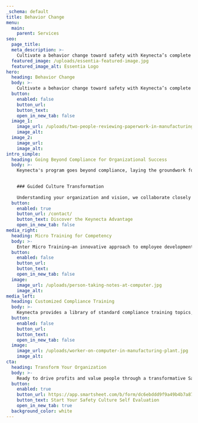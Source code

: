 ```yaml
---
_schema: default
title: Behavior Change
menu:
  main:
    parent: Services
seo:
  page_title:
  meta_description: >-
    Cultivate a behavior change toward safety with Keynecta’s complete online system. Safety training, safety program software, supervisor leadership and more.
  featured_image: /uploads/essentia-featured-image.jpg
  featured_image_alt: Essentia Logo
hero:
  heading: Behavior Change
  body: >-
    Cultivate a behavior change toward safety with Keynecta’s complete online system. Safety training, safety program software, supervisor leadership and more.
  button:
    enabled: false
    button_url: 
    button_text: 
    open_in_new_tab: false
  image_1:
    image_url: /uploads/two-people-reviewing-paperwork-in-manufacturing-environment.jpg
    image_alt:
  image_2:
    image_url:
    image_alt:
intro_simple:
  heading: Going Beyond Compliance for Organizational Success
  body: >-
    Keynecta's program goes beyond compliance, laying the groundwork for a team-based culture change that is foundational to the success of your organization. Central to this cultural shift is a commitment to the well-being of every team member, creating a workplace where safety is not just a requirement but a shared value.

    
    ### Guided Culture Transformation
    
    Understanding your organization and vision, we collaborate closely with your teams, guiding them at a steady pace toward an effective Safety Culture. Keynecta’s complete online system serves as a transformative tool, educating everyone in the company about the tangible benefits of working in an organization that prioritizes a culture of safety.
  button:
    enabled: true
    button_url: /contact/
    button_text: Discover the Keynecta Advantage
    open_in_new_tab: false
media_right:
  heading: Micro Training for Competency
  body: >-
    Enter Micro Training—an innovative approach to employee development. Within Keynecta's digital solutions, we break down training into small, digestible lessons lasting 5-7 minutes, each focusing on a single objective. This microlearning strategy maximizes understanding and encourages meaningful application, ultimately driving behavioral change.
  button:
    enabled: false
    button_url: 
    button_text: 
    open_in_new_tab: false
  image:
    image_url: /uploads/person-taking-notes-at-computer.jpg
    image_alt:
media_left:
  heading: Customized Compliance Training
  body: >-
    Keynecta provides a library of standard compliance training topics, fully customizable to meet your specific industry needs. Beyond meeting regulatory requirements, these tailored lessons integrate into the program, reinforcing safety practices that align with your goals.
  button:
    enabled: false
    button_url: 
    button_text: 
    open_in_new_tab: false
  image:
    image_url: /uploads/worker-on-computer-in-manufacturing-plant.jpg
    image_alt:
cta:
  heading: Transform Your Organization
  body: >-
    Ready to drive profits and value people through a transformative Safety Culture? Join Keynecta and redefine your organization's safety journey today.
  button:
    enabled: true
    button_url: https://app.smartsheet.com/b/form/dc6ebddd9f9a49b4b7a87e7d705fa150
    button_text: Start Your Safety Culture Self Evaluation
    open_in_new_tab: true
  background_color: white
---
```

